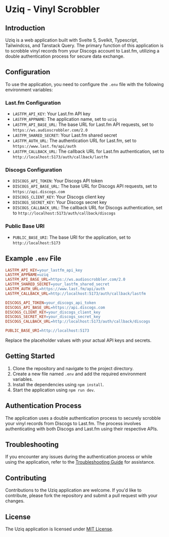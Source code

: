 # Uziq - Vinyl Scrobbler

## Introduction

Uziq is a web application built with Svelte 5, Svelkit, Typescript, Tailwindcss, and Tanstack Query. The primary function of this application is to scrobble vinyl records from your Discogs account to Last.fm, utilizing a double authentication process for secure data exchange.

## Configuration

To use the application, you need to configure the `.env` file with the following environment variables:

### Last.fm Configuration

* `LASTFM_API_KEY`: Your Last.fm API key
* `LASTFM_APPNAME`: The application name, set to `uziq`
* `LASTFM_API_BASE_URL`: The base URL for Last.fm API requests, set to `https://ws.audioscrobbler.com/2.0`
* `LASTFM_SHARED_SECRET`: Your Last.fm shared secret
* `LASTFM_AUTH_URL`: The authentication URL for Last.fm, set to `https://www.last.fm/api/auth`
* `LASTFM_CALLBACK_URL`: The callback URL for Last.fm authentication, set to `http://localhost:5173/auth/callback/lastfm`

### Discogs Configuration

* `DISCOGS_API_TOKEN`: Your Discogs API token
* `DISCOGS_API_BASE_URL`: The base URL for Discogs API requests, set to `https://api.discogs.com`
* `DISCOGS_CLIENT_KEY`: Your Discogs client key
* `DISCOGS_SECRET_KEY`: Your Discogs secret key
* `DISCOGS_CALLBACK_URL`: The callback URL for Discogs authentication, set to `http://localhost:5173/auth/callback/discogs`

### Public Base URI

* `PUBLIC_BASE_URI`: The base URI for the application, set to `http://localhost:5173`

## Example `.env` File

```makefile
LASTFM_API_KEY=your_lastfm_api_key
LASTFM_APPNAME=uziq
LASTFM_API_BASE_URL=https://ws.audioscrobbler.com/2.0
LASTFM_SHARED_SECRET=your_lastfm_shared_secret
LASTFM_AUTH_URL=https://www.last.fm/api/auth
LASTFM_CALLBACK_URL=http://localhost:5173/auth/callback/lastfm

DISCOGS_API_TOKEN=your_discogs_api_token
DISCOGS_API_BASE_URL=https://api.discogs.com
DISCOGS_CLIENT_KEY=your_discogs_client_key
DISCOGS_SECRET_KEY=your_discogs_secret_key
DISCOGS_CALLBACK_URL=http://localhost:5173/auth/callback/discogs

PUBLIC_BASE_URI=http://localhost:5173
```

Replace the placeholder values with your actual API keys and secrets.

## Getting Started

1. Clone the repository and navigate to the project directory.
2. Create a new file named `.env` and add the required environment variables.
3. Install the dependencies using `npm install`.
4. Start the application using `npm run dev`.

## Authentication Process

The application uses a double authentication process to securely scrobble your vinyl records from Discogs to Last.fm. The process involves authenticating with both Discogs and Last.fm using their respective APIs.

## Troubleshooting

If you encounter any issues during the authentication process or while using the application, refer to the [Troubleshooting Guide](#troubleshooting-guide) for assistance.

## Contributing

Contributions to the Uziq application are welcome. If you'd like to contribute, please fork the repository and submit a pull request with your changes.

## License

The Uziq application is licensed under [MIT License](https://opensource.org/licenses/MIT).